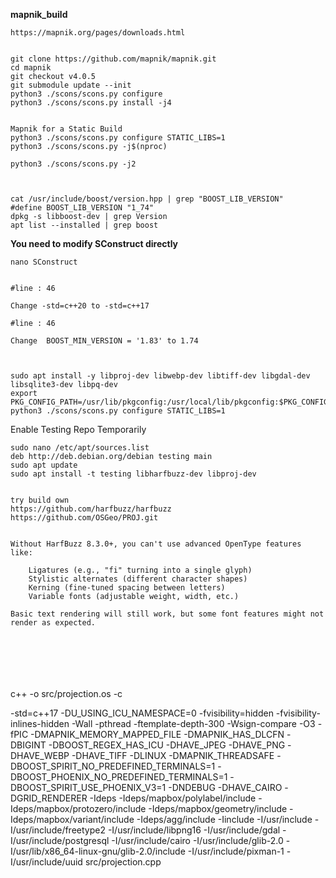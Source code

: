 
**mapnik_build**

```
https://mapnik.org/pages/downloads.html


git clone https://github.com/mapnik/mapnik.git
cd mapnik
git checkout v4.0.5
git submodule update --init
python3 ./scons/scons.py configure
python3 ./scons/scons.py install -j4


Mapnik for a Static Build
python3 ./scons/scons.py configure STATIC_LIBS=1
python3 ./scons/scons.py -j$(nproc)

python3 ./scons/scons.py -j2



```


```
cat /usr/include/boost/version.hpp | grep "BOOST_LIB_VERSION"
#define BOOST_LIB_VERSION "1_74"
dpkg -s libboost-dev | grep Version
apt list --installed | grep boost
```





**You need to modify SConstruct directly**
```
nano SConstruct


#line : 46

Change -std=c++20 to -std=c++17

#line : 46

Change  BOOST_MIN_VERSION = '1.83' to 1.74



```




```
sudo apt install -y libproj-dev libwebp-dev libtiff-dev libgdal-dev libsqlite3-dev libpq-dev
export PKG_CONFIG_PATH=/usr/lib/pkgconfig:/usr/local/lib/pkgconfig:$PKG_CONFIG_PATH
python3 ./scons/scons.py configure STATIC_LIBS=1

```



 Enable Testing Repo Temporarily


 ```
 sudo nano /etc/apt/sources.list
deb http://deb.debian.org/debian testing main
sudo apt update
sudo apt install -t testing libharfbuzz-dev libproj-dev


try build own
https://github.com/harfbuzz/harfbuzz
https://github.com/OSGeo/PROJ.git

```



```

Without HarfBuzz 8.3.0+, you can't use advanced OpenType features like:

    Ligatures (e.g., "fi" turning into a single glyph)
    Stylistic alternates (different character shapes)
    Kerning (fine-tuned spacing between letters)
    Variable fonts (adjustable weight, width, etc.)

Basic text rendering will still work, but some font features might not render as expected.







```

c++
 -o src/projection.os
 -c 

-std=c++17 
-DU_USING_ICU_NAMESPACE=0 
-fvisibility=hidden
 -fvisibility-inlines-hidden
 -Wall
 -pthread
 -ftemplate-depth-300
 -Wsign-compare
 -O3
 -fPIC
 -DMAPNIK_MEMORY_MAPPED_FILE
 -DMAPNIK_HAS_DLCFN
 -DBIGINT
 -DBOOST_REGEX_HAS_ICU
 -DHAVE_JPEG
 -DHAVE_PNG
 -DHAVE_WEBP
 -DHAVE_TIFF
 -DLINUX
 -DMAPNIK_THREADSAFE
 -DBOOST_SPIRIT_NO_PREDEFINED_TERMINALS=1
 -DBOOST_PHOENIX_NO_PREDEFINED_TERMINALS=1
 -DBOOST_SPIRIT_USE_PHOENIX_V3=1
 -DNDEBUG
 -DHAVE_CAIRO
 -DGRID_RENDERER
 -Ideps
 -Ideps/mapbox/polylabel/include
 -Ideps/mapbox/protozero/include
 -Ideps/mapbox/geometry/include
 -Ideps/mapbox/variant/include
 -Ideps/agg/include
 -Iinclude
 -I/usr/include
 -I/usr/include/freetype2
 -I/usr/include/libpng16
 -I/usr/include/gdal
 -I/usr/include/postgresql
 -I/usr/include/cairo
 -I/usr/include/glib-2.0
 -I/usr/lib/x86_64-linux-gnu/glib-2.0/include
 -I/usr/include/pixman-1
 -I/usr/include/uuid src/projection.cpp
 

```


